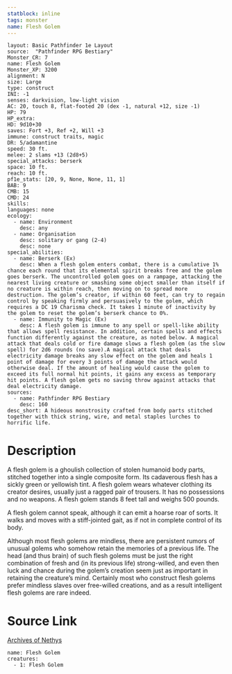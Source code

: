 ```yaml
---
statblock: inline
tags: monster
name: Flesh Golem
---
```

```statblock
layout: Basic Pathfinder 1e Layout
source:  "Pathfinder RPG Bestiary"
Monster_CR: 7
name: Flesh Golem
Monster_XP: 3200
alignment: N
size: Large
type: construct
INI: -1
senses: darkvision, low-light vision
AC: 20, touch 8, flat-footed 20 (dex -1, natural +12, size -1)
HP: 79
HP_extra: 
HD: 9d10+30
saves: Fort +3, Ref +2, Will +3
immune: construct traits, magic
DR: 5/adamantine
speed: 30 ft.
melee: 2 slams +13 (2d8+5)
special_attacks: berserk
space: 10 ft.
reach: 10 ft.
pf1e_stats: [20, 9, None, None, 11, 1]
BAB: 9
CMB: 15
CMD: 24
skills: 
languages: none
ecology:
  - name: Environment
    desc: any
  - name: Organisation
    desc: solitary or gang (2-4)
    desc: none
special_abilities:
  - name: Berserk (Ex)
    desc: When a flesh golem enters combat, there is a cumulative 1% chance each round that its elemental spirit breaks free and the golem goes berserk. The uncontrolled golem goes on a rampage, attacking the nearest living creature or smashing some object smaller than itself if no creature is within reach, then moving on to spread more destruction. The golem’s creator, if within 60 feet, can try to regain control by speaking firmly and persuasively to the golem, which requires a DC 19 Charisma check. It takes 1 minute of inactivity by the golem to reset the golem’s berserk chance to 0%.
  - name: Immunity to Magic (Ex)
    desc: A flesh golem is immune to any spell or spell-like ability that allows spell resistance. In addition, certain spells and effects function differently against the creature, as noted below. A magical attack that deals cold or fire damage slows a flesh golem (as the slow spell) for 2d6 rounds (no save).A magical attack that deals electricity damage breaks any slow effect on the golem and heals 1 point of damage for every 3 points of damage the attack would otherwise deal. If the amount of healing would cause the golem to exceed its full normal hit points, it gains any excess as temporary hit points. A flesh golem gets no saving throw against attacks that deal electricity damage.
sources:
  - name: Pathfinder RPG Bestiary
    desc: 160
desc_short: A hideous monstrosity crafted from body parts stitched together with thick string, wire, and metal staples lurches to horrific life.
```
# Description
A flesh golem is a ghoulish collection of stolen humanoid body parts, stitched together into a single composite form. Its cadaverous flesh has a sickly green or yellowish tint. A flesh golem wears whatever clothing its creator desires, usually just a ragged pair of trousers. It has no possessions and no weapons. A flesh golem stands 8 feet tall and weighs 500 pounds.

A flesh golem cannot speak, although it can emit a hoarse roar of sorts. It walks and moves with a stiff-jointed gait, as if not in complete control of its body.

Although most flesh golems are mindless, there are persistent rumors of unusual golems who somehow retain the memories of a previous life. The head (and thus brain) of such flesh golems must be just the right combination of fresh and (in its previous life) strong-willed, and even then luck and chance during the golem’s creation seem just as important in retaining the creature’s mind. Certainly most who construct flesh golems prefer mindless slaves over free-willed creations, and as a result intelligent flesh golems are rare indeed.
# Source Link
[Archives of Nethys](https://aonprd.com/MonsterDisplay.aspx?ItemName=Flesh%20Golem)
```encounter-table
name: Flesh Golem
creatures:
  - 1: Flesh Golem
```
